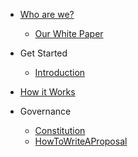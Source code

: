 - [Who are we?](/README.md)

  - [Our White Paper](/ContinuumDAO/WhitePaper.md)

- Get Started
  - [Introduction](/ContinuumDAO/Introduction.md)

- [How it Works](/ContinuumDAO/HowItWorks.md)

- Governance
  - [Constitution](/ContinuumDAO/Constitution.md)
  - [HowToWriteAProposal](HowToWriteAProposal.md)
